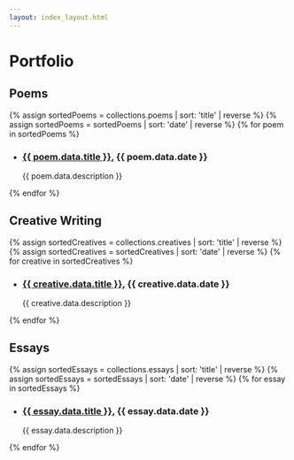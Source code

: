 ```yaml
---
layout: index_layout.html
---
```

# Portfolio

## Poems
{% assign sortedPoems = collections.poems | sort: 'title' | reverse %}
{% assign sortedPoems = sortedPoems | sort: 'date' | reverse %}
{% for poem in sortedPoems %}
- <h3><a href="{{ poem.url }}" class="work-title">{{ poem.data.title }}</a>, {{ poem.data.date }}</h3>
  <p>{{ poem.data.description }}</p>
{% endfor %}

## Creative Writing
{% assign sortedCreatives = collections.creatives | sort: 'title' | reverse %}
{% assign sortedCreatives = sortedCreatives | sort: 'date' | reverse %}
{% for creative in sortedCreatives %}
- <h3><a href="{{ creative.url }}" class="work-title">{{ creative.data.title }}</a>, {{ creative.data.date }}</h3>
  <p>{{ creative.data.description }}</p>
{% endfor %}

## Essays
{% assign sortedEssays = collections.essays | sort: 'title' | reverse %}
{% assign sortedEssays = sortedEssays | sort: 'date' | reverse %}
{% for essay in sortedEssays %}
- <h3><a href="{{ essay.url }}" class="work-title">{{ essay.data.title }}</a>, {{ essay.data.date }}</h3>
  <p>{{ essay.data.description }}</p>
{% endfor %}
